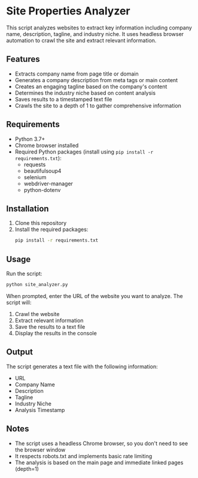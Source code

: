 # Site Properties Analyzer

This script analyzes websites to extract key information including company name, description, tagline, and industry niche. It uses headless browser automation to crawl the site and extract relevant information.

## Features

- Extracts company name from page title or domain
- Generates a company description from meta tags or main content
- Creates an engaging tagline based on the company's content
- Determines the industry niche based on content analysis
- Saves results to a timestamped text file
- Crawls the site to a depth of 1 to gather comprehensive information

## Requirements

- Python 3.7+
- Chrome browser installed
- Required Python packages (install using `pip install -r requirements.txt`):
  - requests
  - beautifulsoup4
  - selenium
  - webdriver-manager
  - python-dotenv

## Installation

1. Clone this repository
2. Install the required packages:
   ```bash
   pip install -r requirements.txt
   ```

## Usage

Run the script:
```bash
python site_analyzer.py
```

When prompted, enter the URL of the website you want to analyze. The script will:
1. Crawl the website
2. Extract relevant information
3. Save the results to a text file
4. Display the results in the console

## Output

The script generates a text file with the following information:
- URL
- Company Name
- Description
- Tagline
- Industry Niche
- Analysis Timestamp

## Notes

- The script uses a headless Chrome browser, so you don't need to see the browser window
- It respects robots.txt and implements basic rate limiting
- The analysis is based on the main page and immediate linked pages (depth=1) 